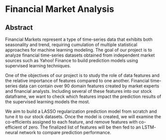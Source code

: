 # Financial Market Analysis

## Abstract
Financial Markets represent a type of time-series data that exhibits both seasonality and trend, requiring cumulation of multiple statistical approaches for machine learning modeling. The goal of our project is to analyze financial time-series datasets obtained from independent market sources such as Yahoo! Finance to build prediction models using supervised learning techniques.

One of the objectives of our project is to study the role of data features and the relative importance of features compared to one another. Financial time-series data can contain over 90 domain features created by market experts and financial analysts. Including several of these features into our stock dataframe, we want to check which features impact the prediction results of the supervised learning models the most.

We aim to build a LASSO regularization prediction model from scratch and tune it to our stock datasets. Once the model is created, we will examine the co-efficients assigned to each feature, and remove features with co-efficient of zero. The finalized list of features will be then fed to an LSTM- neural network to compare prediction performance. 


